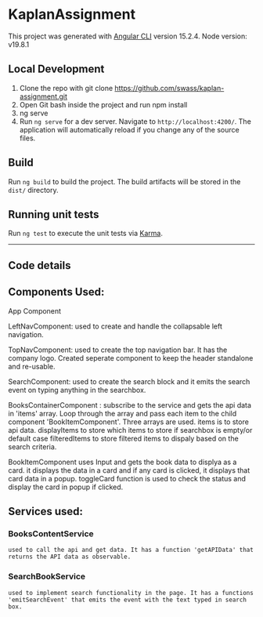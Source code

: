 # KaplanAssignment

This project was generated with [Angular CLI](https://github.com/angular/angular-cli) version 15.2.4.
Node version: v19.8.1

## Local Development
1. Clone the repo with git clone https://github.com/swass/kaplan-assignment.git
2. Open Git bash inside the project and run
    npm install
4. ng serve
5. Run `ng serve` for a dev server. Navigate to `http://localhost:4200/`. The application will automatically reload if you change any of the source files.


## Build

Run `ng build` to build the project. The build artifacts will be stored in the `dist/` directory.

## Running unit tests

Run `ng test` to execute the unit tests via [Karma](https://karma-runner.github.io).

************************************************************************************
## Code details
## Components Used:
App Component

LeftNavComponent: used to create and handle the collapsable left navigation.

TopNavComponent: used to create the top navigation bar. It has the company logo. Created seperate component to keep the header standalone and re-usable.

SearchComponent: used to create the search block and it emits the search event on typing anything in the searchbox.

BooksContainerComponent : subscribe to the service and gets the api data in 'items' array. Loop through the array and pass each item to the child component       'BookItemComponent'. Three arrays are used.
items is to store api data.
displayItems to store which items to store if searchbox is empty/or default case
filteredItems to store filtered items to dispaly based on the search criteria.

BookItemComponent uses Input and gets the book data to displya as a card. it displays the data in a card and if any card is clicked, it displays that card         data in a popup. toggleCard function is used to check the status and display the card in popup if clicked.

## Services used:
  ### BooksContentService 
    used to call the api and get data. It has a function 'getAPIData' that returns the API data as observable.
  ### SearchBookService 
    used to implement search functionality in the page. It has a functions 'emitSearchEvent' that emits the event with the text typed in search box.

